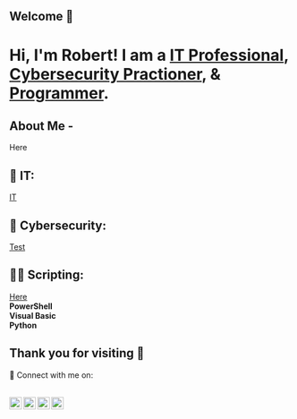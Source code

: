## Welcome 👋
<h1>Hi, I'm Robert! I am a <a href="#IT">IT Professional</a>, <a href="#Cybersecurity">Cybersecurity Practioner</a>, & <a href="#Scripting">Programmer</a>.</h1>

<div id="#About Me"><h2>About Me -</h2>
<p>
  Here
</p>
</div>


<div id="IT"><h2>🚀 IT:</h2>
<p>
<a href="https://linkedin.com/in/robert-nathanael-martinez-455532180">IT</a>
</p>
</div>

<div id="Cybersecurity"><h2>🔮 Cybersecurity:</h2>
<p>
<a href="https://linkedin.com/in/robert-nathanael-martinez-455532180">Test</a>
</p>
</div>

<div id="Scripting"><h2>👨‍💻 Scripting:</h2>
<p>
<a href="https://linkedin.com/in/robert-nathanael-martinez-455532180">Here</a><br>
<b href="https://github.com/RobMrtnz/Scripts/tree/main/PowerShell">PowerShell</b><br>
<b>Visual Basic</b><br>
<b>Python</b><br>
</p>
</div>

<h2>Thank you for visiting 👋</h2>
🤳 Connect with me on:<br></br>

[<img align="left" alt="JoshMadakor | YouTube" width="22px" src="https://cdn.jsdelivr.net/npm/simple-icons@v3/icons/youtube.svg" />][youtube]
[<img align="left" alt="JoshMadakor | Twitter" width="22px" src="https://cdn.jsdelivr.net/npm/simple-icons@v3/icons/twitter.svg" />][twitter]
[<img align="left" alt="JoshMadakor | LinkedIn" width="22px" src="https://cdn.jsdelivr.net/npm/simple-icons@v3/icons/linkedin.svg" />][linkedin]
[<img align="left" alt="JoshMadakor | Instagram" width="22px" src="https://cdn.jsdelivr.net/npm/simple-icons@v3/icons/instagram.svg" />][instagram]

[twitter]: https://twitter.com/joshmadakor
[youtube]: https://www.youtube.com/c/joshmadakor
[instagram]: https://www.instagram.com/joshmadakor/
[linkedin]: https://linkedin.com/in/robert-nathanael-martinez-455532180

<!--
**RobMrtnz/RobMrtnz** is a ✨ _special_ ✨ repository because its `README.md` (this file) appears on your GitHub profile.

Here are some ideas to get you started:

- 🔭 I’m currently working on ...
- 🌱 I’m currently learning ...
- 👯 I’m looking to collaborate on ...
- 🤔 I’m looking for help with ...
- 💬 Ask me about ...
- 📫 How to reach me: ...
- 😄 Pronouns: ...
- ⚡ Fun fact: ...
-->
